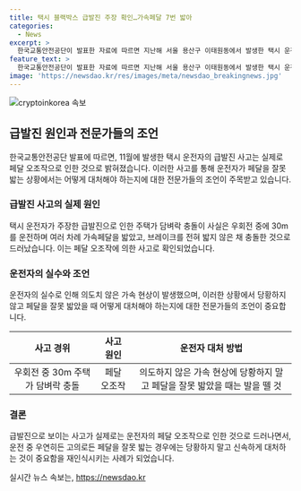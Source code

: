 ```yaml
---
title: 택시 블랙박스 급발진 주장 확인…가속페달 7번 밟아
categories:
  - News
excerpt: >
  한국교통안전공단이 발표한 자료에 따르면 지난해 서울 용산구 이태원동에서 발생한 택시 운전사의 급발진 사고가 브레이크가 아닌 가속 페달을 잘못 밟은 오조작으로 드러났다. 운전자는 브레이크를 밟았다고 주장했지만, 블랙박스 분석 결과 페달을 여러 차례 밟아 속도가 빨라지고 우회전 후 담벼락에 충돌할 때까지 브레이크는 한 차례도 밟지 않았다. 이 사건을 통해 전문가들은 의도하지 않은 가속 현상에 대비하여 모든 페달에서 발을 뗄 것을 조언하고 있다.
feature_text: >
  한국교통안전공단이 발표한 자료에 따르면 지난해 서울 용산구 이태원동에서 발생한 택시 운전사의 급발진 사고가 브레이크가 아닌 가속 페달을 잘못 밟은 오조작으로 드러났다. 운전자는 브레이크를 밟았다고 주장했지만, 블랙박스 분석 결과 페달을 여러 차례 밟아 속도가 빨라지고 우회전 후 담벼락에 충돌할 때까지 브레이크는 한 차례도 밟지 않았다. 이 사건을 통해 전문가들은 의도하지 않은 가속 현상에 대비하여 모든 페달에서 발을 뗄 것을 조언하고 있다.
image: 'https://newsdao.kr/res/images/meta/newsdao_breakingnews.jpg'
---
```


<p><img src="https://newsdao.kr/res/images/meta/newsdao_breakingnews.jpg" alt="cryptoinkorea 속보" /></p>

<h2 data-ke-size="size26">급발진 원인과 전문가들의 조언</h2>

<p data-ke-size="size16">한국교통안전공단 발표에 따르면, 11월에 발생한 택시 운전자의 급발진 사고는 실제로 페달 오조작으로 인한 것으로 밝혀졌습니다. 이러한 사고를 통해 운전자가 페달을 잘못 밟는 상황에서는 어떻게 대처해야 하는지에 대한 전문가들의 조언이 주목받고 있습니다.</p>

<h3 data-ke-size="size24">급발진 사고의 실제 원인</h3>

<p data-ke-size="size16">택시 운전자가 주장한 급발진으로 인한 주택가 담벼락 충돌이 사실은 우회전 중에 30m를 운전하며 여러 차례 가속페달을 밟았고, 브레이크를 전혀 밟지 않은 채 충돌한 것으로 드러났습니다. 이는 페달 오조작에 의한 사고로 확인되었습니다.</p>

<h3 data-ke-size="size24">운전자의 실수와 조언</h3>

<p data-ke-size="size16">운전자의 실수로 인해 의도치 않은 가속 현상이 발생했으며, 이러한 상황에서 당황하지 않고 페달을 잘못 밟았을 때 어떻게 대처해야 하는지에 대한 전문가들의 조언이 중요합니다.</p>

<table>
<thead>
<tr>
<th style="text-align: center;">사고 경위</th>
<th style="text-align: center;">사고 원인</th>
<th style="text-align: center;">운전자 대처 방법</th>
</tr>
</thead>
<tbody>
<tr>
<td style="text-align: center;">우회전 중 30m 주택가 담벼락 충돌</td>
<td style="text-align: center;">페달 오조작</td>
<td style="text-align: center;">의도하지 않은 가속 현상에 당황하지 말고 페달을 잘못 밟았을 때는 발을 뗄 것</td>
</tr>
</tbody>
</table>

<h3 data-ke-size="size24">결론</h3>

<p data-ke-size="size16">급발진으로 보이는 사고가 실제로는 운전자의 페달 오조작으로 인한 것으로 드러나면서, 운전 중 우연히든 고의로든 페달을 잘못 밟는 경우에는 당황하지 말고 신속하게 대처하는 것이 중요함을 재인식시키는 사례가 되었습니다.</p>
실시간 뉴스 속보는, <a href="https://newsdao.kr" rel="dofollow">https://newsdao.kr</a>


